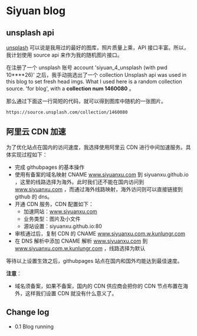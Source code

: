 # Siyuan blog

## unsplash api

[unsplash](https://nsplash.com) 可以说是我用过的最好的图库，照片质量上乘，API 接口丰富。所以，我计划使用 source api 来作为我的随机图片接口。

在注册了一个 unsplash 账号 account 'siyuan_4_unsplash (with pwd 10****26)' 之后，我手动挑选出了一个 collection
Unsplash api was used in this blog to set fresh head imgs. What I used here is a random collection source. 'for blog', with a **collection num 1460080** 。

那么通过下面这一行简短的代码，就可以得到图库中随机的一张图片。

```
https://source.unsplash.com/collection/1460080
```


## 阿里云 CDN 加速

为了优化站点在国内的访问速度，我选择使用阿里云 CDN 进行中间加速服务。具体实现过程如下：

- 完成 githubpages 的基本操作
- 使用有备案的域名映射 CNAME www.siyuanxu.com 到 siyuanxu.github.io ，这里的线路选择为海外。此时我们还不能在国内访问到 www.siyuanxu.com ，而通过海外线路映射，海外访问则可以直接链接到 github 的 dns。
- 开通 CDN 服务，CDN 配置如下：
    - 加速网站：www.siyuanxu.com
    - 业务类型：图片及小文件
    - 源站设置：siyuanxu.github.io:80
- 审核通过后，复制 CDN 的 CNAME www.siyuanxu.com.w.kunlungr.com
- 在 DNS 解析中添加 CNAME 解析 www.siyuanxu.com 到 www.siyuanxu.com.w.kunlungr.com ，线路选择为默认

等待以上设置生效之后，githubpages 站点在国内和国外均能达到最佳速度。

**注意**：

- 域名须备案，如果不备案，国内的 CDN 供应商会把你的 CDN 节点布置在海外，这样我们设置 CDN 就没有什么意义了。



## Change log

- 0.1 Blog running


